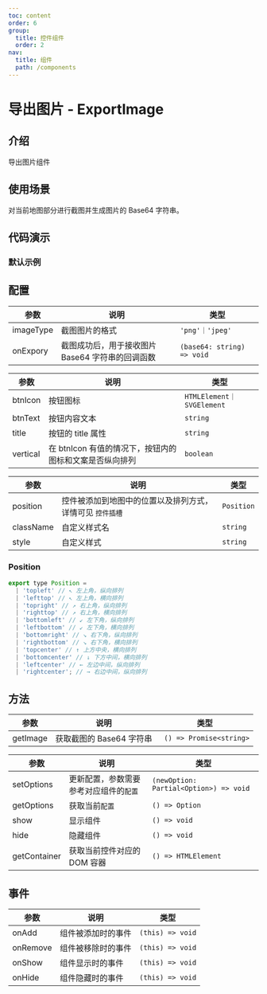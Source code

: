```yaml
---
toc: content
order: 6
group:
  title: 控件组件
  order: 2
nav:
  title: 组件
  path: /components
---
```


# 导出图片 - ExportImage

## 介绍

导出图片组件

## 使用场景

对当前地图部分进行截图并生成图片的 Base64 字符串。

## 代码演示

### 默认示例

<code src="./demos/default.tsx" defaultShowCode compact></code>

## 配置

| 参数      | 说明                                             | 类型                       |
| --------- | ------------------------------------------------ | -------------------------- |
| imageType | 截图图片的格式                                   | `'png'｜'jpeg'`            |
| onExpory  | 截图成功后，用于接收图片 Base64 字符串的回调函数 | `(base64: string) => void` |

| 参数     | 说明                                                    | 类型                      |
| -------- | ------------------------------------------------------- | ------------------------- |
| btnIcon  | 按钮图标                                                | `HTMLElement｜SVGElement` |
| btnText  | 按钮内容文本                                            | `string`                  |
| title    | 按钮的 title 属性                                       | `string`                  |
| vertical | 在 btnIcon 有值的情况下，按钮内的图标和文案是否纵向排列 | `boolean`                 |

| 参数      | 说明                                                      | 类型       |
| --------- | --------------------------------------------------------- | ---------- |
| position  | 控件被添加到地图中的位置以及排列方式，详情可见 `控件插槽` | `Position` |
| className | 自定义样式名                                              | `string`   |
| style     | 自定义样式                                                | `string`   |

### Position

```js
export type Position =
  | 'topleft' // ↖ 左上角，纵向排列
  | 'lefttop' // ↖ 左上角，横向排列
  | 'topright' // ↗ 右上角，纵向排列
  | 'righttop' // ↗ 右上角，横向排列
  | 'bottomleft' // ↙ 左下角，纵向排列
  | 'leftbottom' // ↙ 左下角，横向排列
  | 'bottomright' // ↘ 右下角，纵向排列
  | 'rightbottom' // ↘ 右下角，横向排列
  | 'topcenter' // ↑ 上方中央，横向排列
  | 'bottomcenter' // ↓ 下方中间，横向排列
  | 'leftcenter' // ← 左边中间，纵向排列
  | 'rightcenter'; // → 右边中间，纵向排列
```

## 方法

| 参数     | 说明                     | 类型                     |
| -------- | ------------------------ | ------------------------ |
| getImage | 获取截图的 Base64 字符串 | ` () => Promise<string>` |

| 参数         | 说明                                   | 类型                                   |
| ------------ | -------------------------------------- | -------------------------------------- |
| setOptions   | 更新配置，参数需要参考对应组件的`配置` | `(newOption: Partial<Option>) => void` |
| getOptions   | 获取当前`配置`                         | `() => Option`                         |
| show         | 显示组件                               | `() => void`                           |
| hide         | 隐藏组件                               | `() => void`                           |
| getContainer | 获取当前控件对应的 DOM 容器            | `() => HTMLElement`                    |

## 事件

| 参数     | 说明               | 类型             |
| -------- | ------------------ | ---------------- |
| onAdd    | 组件被添加时的事件 | `(this) => void` |
| onRemove | 组件被移除时的事件 | `(this) => void` |
| onShow   | 组件显示时的事件   | `(this) => void` |
| onHide   | 组件隐藏时的事件   | `(this) => void` |
